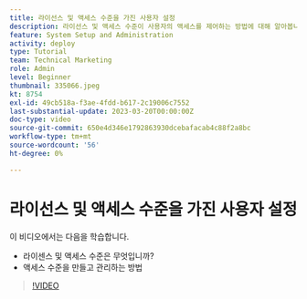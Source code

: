 ```yaml
---
title: 라이선스 및 액세스 수준을 가진 사용자 설정
description: 라이선스 및 액세스 수준이 사용자의 액세스를 제어하는 방법에 대해 알아봅니다. 시스템에서 작업 역할을 사용하는 방법을 알아봅니다.
feature: System Setup and Administration
activity: deploy
type: Tutorial
team: Technical Marketing
role: Admin
level: Beginner
thumbnail: 335066.jpeg
kt: 8754
exl-id: 49cb518a-f3ae-4fdd-b617-2c19006c7552
last-substantial-update: 2023-03-20T00:00:00Z
doc-type: video
source-git-commit: 650e4d346e1792863930dcebafacab4c88f2a8bc
workflow-type: tm+mt
source-wordcount: '56'
ht-degree: 0%

---
```


# 라이선스 및 액세스 수준을 가진 사용자 설정

이 비디오에서는 다음을 학습합니다.

* 라이센스 및 액세스 수준은 무엇입니까?
* 액세스 수준을 만들고 관리하는 방법

>[!VIDEO](https://video.tv.adobe.com/v/335066/?quality=12&learn=on)
